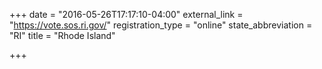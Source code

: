 +++
date = "2016-05-26T17:17:10-04:00"
external_link = "https://vote.sos.ri.gov/"
registration_type = "online"
state_abbreviation = "RI"
title = "Rhode Island"

+++
